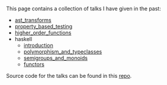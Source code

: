 This page contains a collection of talks I have given in the past:

- [ast_transforms](https://luc-tielen.github.io/talks/ast_transforms)
- [property_based_testing](https://luc-tielen.github.io/talks/property_based_testing)
- [higher_order_functions](https://luc-tielen.github.io/talks/higher_order_functions)
- haskell
  - [introduction](https://luc-tielen.github.io/talks/haskell/introduction)
  - [polymorphism_and_typeclasses](https://luc-tielen.github.io/talks/haskell/polymorphism_and_typeclasses)
  - [semigroups_and_monoids](https://luc-tielen.github.io/talks/haskell/semigroups_and_monoids)
  - [functors](https://luc-tielen.github.io/talks/haskell/functors)
  

Source code for the talks can be found in this [repo](https://github.com/luc-tielen/talks).
